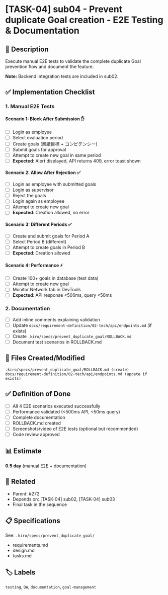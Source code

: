 # [TASK-04] sub04 - Prevent duplicate Goal creation - E2E Testing & Documentation

## 📝 Description
Execute manual E2E tests to validate the complete duplicate Goal prevention flow and document the feature.

**Note:** Backend integration tests are included in sub02.

## ✅ Implementation Checklist

### 1. Manual E2E Tests

#### Scenario 1: Block After Submission ✋
- [ ] Login as employee
- [ ] Select evaluation period
- [ ] Create goals (業績目標 + コンピテンシー)
- [ ] Submit goals for approval
- [ ] Attempt to create new goal in same period
- [ ] **Expected**: Alert displayed, API returns 409, error toast shown

#### Scenario 2: Allow After Rejection ✅
- [ ] Login as employee with submitted goals
- [ ] Login as supervisor
- [ ] Reject the goals
- [ ] Login again as employee
- [ ] Attempt to create new goal
- [ ] **Expected**: Creation allowed, no error

#### Scenario 3: Different Periods ✅
- [ ] Create and submit goals for Period A
- [ ] Select Period B (different)
- [ ] Attempt to create goals in Period B
- [ ] **Expected**: Creation allowed

#### Scenario 4: Performance ⚡
- [ ] Create 100+ goals in database (test data)
- [ ] Attempt to create new goal
- [ ] Monitor Network tab in DevTools
- [ ] **Expected**: API response <500ms, query <50ms

### 2. Documentation
- [ ] Add inline comments explaining validation
- [ ] Update `docs/requirement-definition/02-tech/api/endpoints.md` (if exists)
- [ ] Create `.kiro/specs/prevent_duplicate_goal/ROLLBACK.md`
- [ ] Document test scenarios in ROLLBACK.md

## 📁 Files Created/Modified
```
.kiro/specs/prevent_duplicate_goal/ROLLBACK.md (create)
docs/requirement-definition/02-tech/api/endpoints.md (update if exists)
```

## ✅ Definition of Done
- [ ] All 4 E2E scenarios executed successfully
- [ ] Performance validated (<500ms API, <50ms query)
- [ ] Complete documentation
- [ ] ROLLBACK.md created
- [ ] Screenshots/video of E2E tests (optional but recommended)
- [ ] Code review approved

## 📊 Estimate
**0.5 day** (manual E2E + documentation)

## 🔗 Related
- Parent: #272
- Depends on: [TASK-04] sub02, [TASK-04] sub03
- Final task in the sequence

## 📋 Specifications
See: `.kiro/specs/prevent_duplicate_goal/`
- requirements.md
- design.md
- tasks.md

## 🏷️ Labels
`testing`, `QA`, `documentation`, `goal-management`
